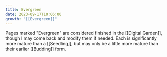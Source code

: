```yaml
---
title: Evergreen
date: 2023-09-17T10:06:00
growth: "[[Evergreen]]"
---
```

Pages marked "Evergreen" are considered finished in the [[Digital Garden]], though I may come back and modify them if needed. Each is significantly more mature than a [[Seedling]], but may only be a little more mature than their earlier [[Budding]] form.